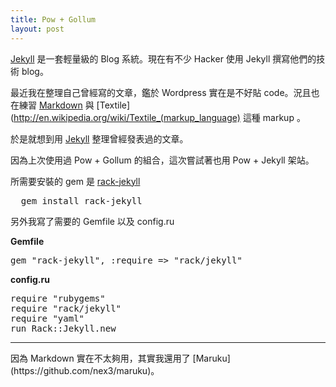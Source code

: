 ```yaml
--- 
title: Pow + Gollum
layout: post
---
```


[Jekyll](https://github.com/mojombo/jekyll) 是一套輕量級的 Blog 系統。現在有不少 Hacker 使用 Jekyll 撰寫他們的技術 blog。

最近我在整理自己曾經寫的文章，鑑於 Wordpress 實在是不好貼 code。況且也在練習 [Markdown](http://markdown.tw/) 與 [Textile](http://en.wikipedia.org/wiki/Textile_(markup_language) 這種 markup 。

於是就想到用 [Jekyll](https://github.com/mojombo/jekyll)  整理曾經發表過的文章。

因為上次使用過 Pow + Gollum 的組合，這次嘗試著也用 Pow + Jekyll 架站。

所需要安裝的 gem 是 [rack-jekyll](https://github.com/bry4n/rack-jekyll)

<pre>
  gem install rack-jekyll
</pre>

另外我寫了需要的 Gemfile 以及 config.ru

**Gemfile**

<pre>
gem "rack-jekyll", :require => "rack/jekyll"
</pre>

**config.ru**

<pre>
require "rubygems"
require "rack/jekyll"
require "yaml"
run Rack::Jekyll.new
</pre>

<hr>
因為 Markdown 實在不太夠用，其實我還用了 [Maruku](https://github.com/nex3/maruku)。


